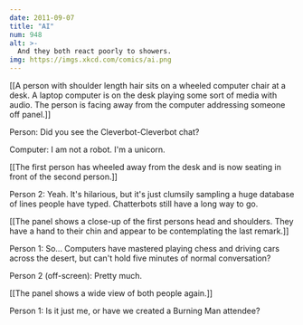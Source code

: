```yaml
---
date: 2011-09-07
title: "AI"
num: 948
alt: >-
  And they both react poorly to showers.
img: https://imgs.xkcd.com/comics/ai.png
---
```

[[A person with shoulder length hair sits on a wheeled computer chair at a desk. A laptop computer is on the desk playing some sort of media with audio. The person is facing away from the computer addressing someone off panel.]]

Person: Did you see the Cleverbot-Cleverbot chat?

Computer: I am not a robot. I'm a unicorn.

[[The first person has wheeled away from the desk and is now seating in front of the second person.]]

Person 2: Yeah. It's hilarious, but it's just clumsily sampling a huge database of lines people have typed. Chatterbots still have a long way to go.

[[The panel shows a close-up of the first persons head and shoulders. They have a hand to their chin and appear to be contemplating the last remark.]]

Person 1: So... Computers have mastered playing chess and driving cars across the desert, but can't hold five minutes of normal conversation?

Person 2 (off-screen): Pretty much.

[[The panel shows a wide view of both people again.]]

Person 1: Is it just me, or have we created a Burning Man attendee?

